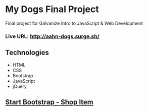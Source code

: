 # My Dogs Final Project
Final project for Galvanize Intro to JavaScript & Web Development

### Live URL: http://aahn-dogs.surge.sh/

## Technologies
- HTML
- CSS
- Bootstrap
- JavaScript
- jQuery

## [Start Bootstrap - Shop Item](https://startbootstrap.com/template-overviews/shop-item/)
